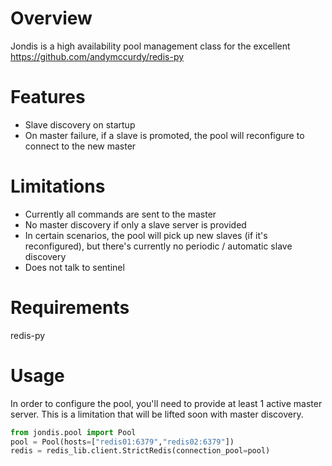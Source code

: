 # Overview

Jondis is a high availability pool management class for the excellent https://github.com/andymccurdy/redis-py

# Features

* Slave discovery on startup
* On master failure, if a slave is promoted, the pool will reconfigure to connect to the new master


# Limitations

* Currently all commands are sent to the master
* No master discovery if only a slave server is provided
* In certain scenarios, the pool will pick up new slaves (if it's reconfigured), but
  there's currently no periodic / automatic slave discovery
* Does not talk to sentinel


# Requirements

redis-py


# Usage

In order to configure the pool, you'll need to provide at least 1 active master server.  This is a limitation that
will be lifted soon with master discovery.

```python
from jondis.pool import Pool
pool = Pool(hosts=["redis01:6379","redis02:6379"])
redis = redis_lib.client.StrictRedis(connection_pool=pool)
```




